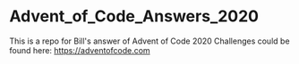 # Advent_of_Code_Answers_2020
This is a repo for Bill's answer of Advent of Code 2020
Challenges could be found here: https://adventofcode.com
